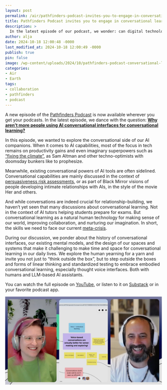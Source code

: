 ```yaml
---
layout: post
permalink: /air/pathfinders-podcast-invites-you-to-engage-in-conversational-learning-with-ai-chatbots/
title: Pathfinders Podcast invites you to engage in conversational learning with AI chatbots
description: >
  In the latest episode of our podcast, we wonder: can digital technologies satisfy our yearning for a yarn and support embodied conversational learning, especially through voice-based conversational interfaces?
author: alja
date: 2024-10-18 12:00:48 -0000
last_modified_at: 2024-10-18 12:00:49 -0000
publish: true
pin: false
image: /wp-content/uploads/2024/10/pathfinders-podcast-conversational-learning-thumbnail.webp
categories:
- Air
- Earth
tags:
- collaboration
- pathfinders
- podcast
---
```

A new episode of the [Pathfinders Podcast](https://tethix.co/pathfinders/#podcast) is now available wherever you get your podcasts. In the latest episode, we dance with the question: [**Why aren’t more people using AI conversational interfaces for conversational learning?**](https://tethix.substack.com/p/why-arent-more-people-using-ai-conversational)

In this episode, we wanted to explore the conversational side of our AI companions. When it comes to AI capabilities, most of the focus in tech remains on productivity gains and even imaginary superpowers such as [“fixing the climate”](https://www.technologyreview.com/2024/09/28/1104588/sorry-ai-wont-fix-climate-change/), as Sam Altman and other techno-optimists with doomsday bunkers like to prophesize. 

Meanwhile, existing conversational powers of AI tools are often sidelined. Conversational capabilities are mainly discussed in the context of [persuasiveness risk assessments](https://openai.com/index/gpt-4o-system-card/), or as part of Black Mirror visions of people developing intimate relationships with AIs, in the style of the movie Her and others. 

And while conversations are indeed crucial for relationship-building, we haven’t yet seen that many discussions about conversational learning. Not in the context of AI tutors helping students prepare for exams. But conversational learning as a natural human technology for making sense of our world, improving collaboration, and nurturing our imagination. In short, the skills we need to face our current [meta-crisis](https://www.humanetech.com/insights/a-deeper-dive-into-the-meta-crisis). 

During our discussion, we ponder about the history of conversational interfaces, our existing mental models, and the design of our spaces and systems that make it challenging to make time and space for conversational learning in our daily lives. We explore the human yearning for a yarn and invite you not just to “think outside the box”, but to step outside the boxes and forms of linear thinking and standardized testing to embrace embodied conversational learning, especially thought voice interfaces. Both with humans and LLM-based AI assistants. 

You can watch the full episode on [YouTube](https://youtu.be/149tmCwE3DQ), or listen to it on [Substack](https://tethix.substack.com/p/why-arent-more-people-using-ai-conversational) or in your favorite podcast app.

[![](/wp-content/uploads/2024/10/pathfinders-podcast-conversational-learning-thumbnail.webp)](https://tethix.substack.com/p/why-arent-more-people-using-ai-conversational)
